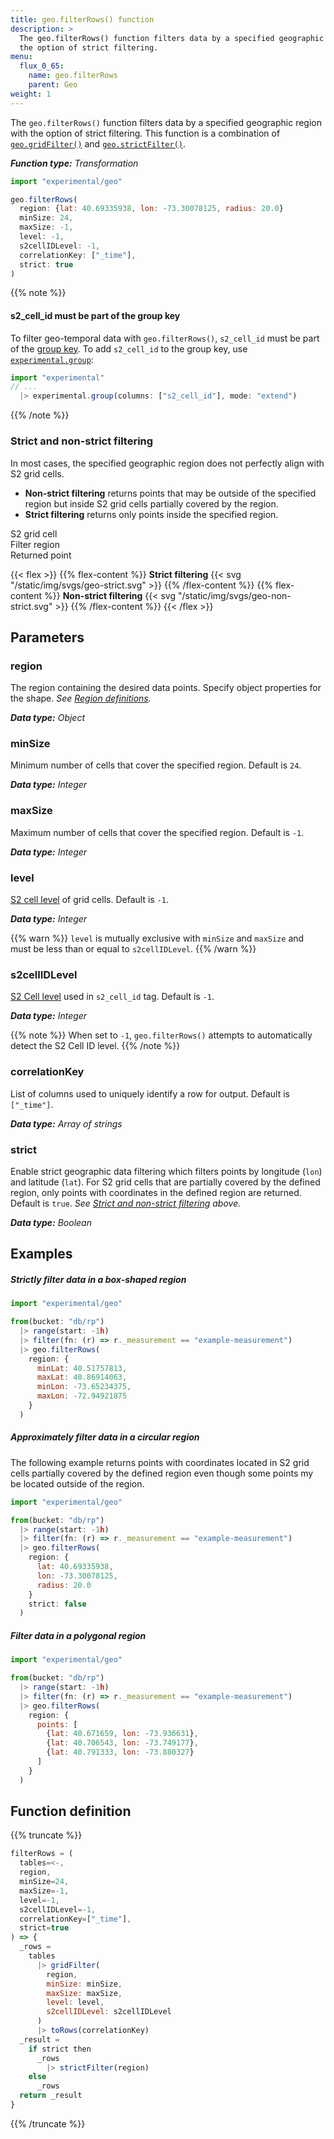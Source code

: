 ```yaml
---
title: geo.filterRows() function
description: >
  The geo.filterRows() function filters data by a specified geographic region with
  the option of strict filtering.
menu:
  flux_0_65:
    name: geo.filterRows
    parent: Geo
weight: 1
---
```


The `geo.filterRows()` function filters data by a specified geographic region with
the option of strict filtering.
This function is a combination of [`geo.gridFilter()`](/flux/v0.65/stdlib/experimental/geo/gridfilter/)
and [`geo.strictFilter()`](/flux/v0.65/stdlib/experimental/geo/strictfilter/).

_**Function type:** Transformation_

```js
import "experimental/geo"

geo.filterRows(
  region: {lat: 40.69335938, lon: -73.30078125, radius: 20.0}
  minSize: 24,
  maxSize: -1,
  level: -1,
  s2cellIDLevel: -1,
  correlationKey: ["_time"],
  strict: true
)
```

{{% note %}}
#### s2_cell_id must be part of the group key
To filter geo-temporal data with `geo.filterRows()`, `s2_cell_id` must be part
of the [group key](/flux/v0.65/introduction/getting-started/#group-keys).
To add `s2_cell_id` to the group key, use [`experimental.group`](/flux/v0.65/stdlib/experimental/group):

```js
import "experimental"
// ...
  |> experimental.group(columns: ["s2_cell_id"], mode: "extend")
```
{{% /note %}}

### Strict and non-strict filtering
In most cases, the specified geographic region does not perfectly align with S2 grid cells.

- **Non-strict filtering** returns points that may be outside of the specified region but
  inside S2 grid cells partially covered by the region.
- **Strict filtering** returns only points inside the specified region.

<span class="key-geo-cell"></span> S2 grid cell  
<span class="key-geo-region"></span> Filter region  
<span class="key-geo-point"></span> Returned point

{{< flex >}}
{{% flex-content %}}
**Strict filtering**
{{< svg "/static/img/svgs/geo-strict.svg" >}}
{{% /flex-content %}}
{{% flex-content %}}
**Non-strict filtering**
{{< svg "/static/img/svgs/geo-non-strict.svg" >}}
{{% /flex-content %}}
{{< /flex >}}

## Parameters

### region
The region containing the desired data points.
Specify object properties for the shape.
_See [Region definitions](/flux/v0.65/stdlib/experimental/geo/#region-definitions)._

_**Data type:** Object_

### minSize
Minimum number of cells that cover the specified region.
Default is `24`.

_**Data type:** Integer_

### maxSize
Maximum number of cells that cover the specified region.
Default is `-1`.

_**Data type:** Integer_

### level
[S2 cell level](https://s2geometry.io/resources/s2cell_statistics.html) of grid cells.
Default is `-1`.

_**Data type:** Integer_

{{% warn %}}
`level` is mutually exclusive with `minSize` and `maxSize` and must be less than
or equal to `s2cellIDLevel`.
{{% /warn %}}

### s2cellIDLevel
[S2 Cell level](https://s2geometry.io/resources/s2cell_statistics.html) used in `s2_cell_id` tag.
Default is `-1`.

_**Data type:** Integer_

{{% note %}}
When set to `-1`, `geo.filterRows()` attempts to automatically detect the S2 Cell ID level.
{{% /note %}}

### correlationKey
List of columns used to uniquely identify a row for output.
Default is `["_time"]`.

_**Data type:** Array of strings_

### strict
Enable strict geographic data filtering which filters points by longitude (`lon`) and latitude (`lat`).
For S2 grid cells that are partially covered by the defined region, only points
with coordinates in the defined region are returned.
Default is `true`.
_See [Strict and non-strict filtering](#strict-and-non-strict-filtering) above._

_**Data type:** Boolean_

## Examples

##### Strictly filter data in a box-shaped region
```js
import "experimental/geo"

from(bucket: "db/rp")
  |> range(start: -1h)
  |> filter(fn: (r) => r._measurement == "example-measurement")
  |> geo.filterRows(
    region: {
      minLat: 40.51757813,
      maxLat: 40.86914063,
      minLon: -73.65234375,
      maxLon: -72.94921875
    }
  )
```

##### Approximately filter data in a circular region
The following example returns points with coordinates located in S2 grid cells partially
covered by the defined region even though some points my be located outside of the region.

```js
import "experimental/geo"

from(bucket: "db/rp")
  |> range(start: -1h)
  |> filter(fn: (r) => r._measurement == "example-measurement")
  |> geo.filterRows(
    region: {
      lat: 40.69335938,
      lon: -73.30078125,
      radius: 20.0
    }
    strict: false
  )
```

##### Filter data in a polygonal region
```js
import "experimental/geo"

from(bucket: "db/rp")
  |> range(start: -1h)
  |> filter(fn: (r) => r._measurement == "example-measurement")
  |> geo.filterRows(
    region: {
      points: [
        {lat: 40.671659, lon: -73.936631},
        {lat: 40.706543, lon: -73.749177},
        {lat: 40.791333, lon: -73.880327}
      ]
    }
  )
```

## Function definition
{{% truncate %}}
```js
filterRows = (
  tables=<-,
  region,
  minSize=24,
  maxSize=-1,
  level=-1,
  s2cellIDLevel=-1,
  correlationKey=["_time"],
  strict=true
) => {
  _rows =
    tables
      |> gridFilter(
        region,
        minSize: minSize,
        maxSize: maxSize,
        level: level,
        s2cellIDLevel: s2cellIDLevel
      )
      |> toRows(correlationKey)
  _result =
    if strict then
      _rows
        |> strictFilter(region)
    else
      _rows
  return _result
}
```
{{% /truncate %}}
